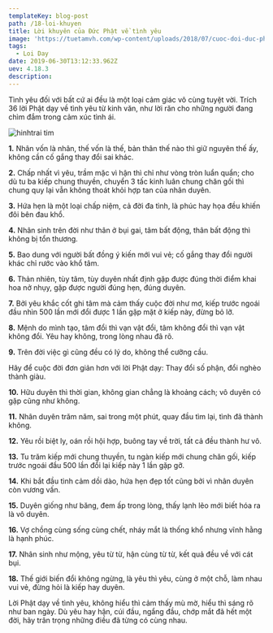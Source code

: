 ```yaml
---
templateKey: blog-post
path: /18-loi-khuyen
title: Lời khuyên của Đức Phật về tình yêu
image: 'https://tuetamvh.com/wp-content/uploads/2018/07/cuoc-doi-duc-phat-buddha-tap-13-long-tieng-B55v_U0JiJ0.jpg' 
tags:
  - Loi Day
date: 2019-06-30T13:12:33.962Z
uev: 4.18.3
description: 
---
```


Tình yêu đối với bất cứ ai đều là một loại cảm giác vô cùng tuyệt vời. Trích 36 lời Phật dạy về tình yêu từ kinh văn, như lời răn cho những người đang chìm đắm trong cảm xúc tình ái.

![hinhtrai tim](http://vuonhoaphatgiao.com/uploads/noidung/images/tuoi_tre_va_doi_song/18-loi-phat-day-ve-tinh-yeu-can-ghi-nho.jpg "hinh trai tim")


**1.** Nhân vốn là nhân, thế vốn là thế, bản thân thế nào thì giữ nguyên thế ấy, không cần cố gắng thay đổi sai khác.
 
**2.** Chấp nhất vì yêu, trầm mặc vì hận thì chỉ như vòng tròn luẩn quẩn; cho dù tu ba kiếp chung thuyền, chuyển 3 tấc kinh luân chung chăn gối thì chung quy lại vẫn không thoát khỏi hợp tan của nhân duyên.
 
**3.** Hứa hẹn là một loại chấp niệm, cả đời đa tình, là phúc hay họa đều khiến đôi bên đau khổ.
 
**4.** Nhân sinh trên đời như thân ở bụi gai, tâm bất động, thân bất động thì không bị tổn thương.
 
**5.** Bao dung với người bất đồng ý kiến mới vui vẻ; cố gắng thay đổi người khác chỉ rước vào khổ tâm.
 
**6.** Thản nhiên, tùy tâm, tùy duyên nhất định gặp được đúng thời điểm khai hoa nở nhụy, gặp được người đúng hẹn, đúng duyên.
 
**7.** Bởi yêu khắc cốt ghi tâm mà cảm thấy cuộc đời như mơ, kiếp trước ngoái đầu nhìn 500 lần mới đổi được 1 lần gặp mặt ở kiếp này, đừng bỏ lỡ.
 
**8.** Mệnh do mình tạo, tâm đổi thì vạn vật đổi, tâm không đổi thì vạn vật không đổi. Yêu hay không, trong lòng nhau đã rõ.

**9.** Trên đời việc gì cũng đều có lý do, không thể cưỡng cầu. 
 
Hãy để cuộc đời đơn giản hơn với lời Phật dạy: Thay đổi số phận, đổi nghèo thành giàu.

**10.** Hữu duyên thì thời gian, không gian chẳng là khoảng cách; vô duyên có gặp cũng như không.
 
**11.** Nhân duyên trăm năm, sai trong một phút, quay đầu tìm lại, tình đã thành không.
 
**12.** Yêu rồi biệt ly, oán rồi hội hợp, buông tay về trời, tất cả đều thành hư vô.
 
**13.** Tu trăm kiếp mới chung thuyền, tu ngàn kiếp mới chung chăn gối, kiếp trước ngoái đầu 500 lần đổi lại kiếp này 1 lần gặp gỡ.
 
**14.** Khi bắt đầu tình cảm dồi dào, hứa hẹn đẹp tốt cũng bởi vì nhân duyên còn vương vấn.
 
**15.** Duyên giống như băng, đem ấp trong lòng, thấy lạnh lẽo mới biết hóa ra là vô duyên.
 
**16.** Vợ chồng cùng sống cùng chết, nháy mắt là thống khổ nhưng vĩnh hằng là hạnh phúc.
 
**17.** Nhân sinh như mộng, yêu từ từ, hận cùng từ từ, kết quả đều về với cát bụi.
 
**18.** Thế giới biến đổi không ngừng, là yêu thì yêu, cùng ở một chỗ, làm nhau vui vẻ, đừng hỏi là kiếp hay duyên.
 
Lời Phật dạy về tình yêu, không hiểu thì cảm thấy mù mờ, hiểu thì sáng rõ như ban ngày. Dù yêu hay hận, cúi đầu, ngẩng đầu, chớp mắt đã hết một đời, hãy trân trọng những điều đã từng có cùng nhau.